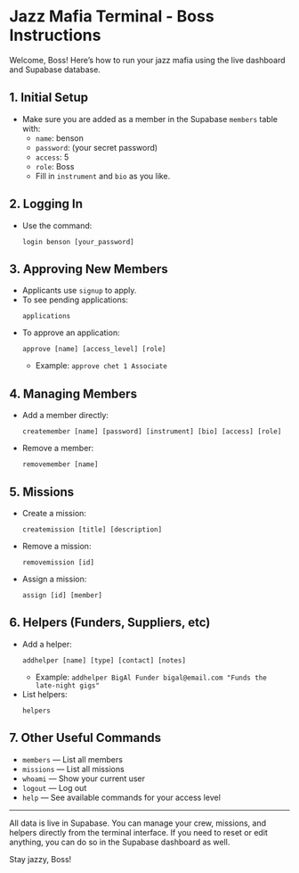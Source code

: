 # Jazz Mafia Terminal - Boss Instructions

Welcome, Boss! Here’s how to run your jazz mafia using the live dashboard and Supabase database.

## 1. Initial Setup
- Make sure you are added as a member in the Supabase `members` table with:
  - `name`: benson
  - `password`: (your secret password)
  - `access`: 5
  - `role`: Boss
  - Fill in `instrument` and `bio` as you like.

## 2. Logging In
- Use the command:
  ```
  login benson [your_password]
  ```

## 3. Approving New Members
- Applicants use `signup` to apply.
- To see pending applications:
  ```
  applications
  ```
- To approve an application:
  ```
  approve [name] [access_level] [role]
  ```
  - Example: `approve chet 1 Associate`

## 4. Managing Members
- Add a member directly:
  ```
  createmember [name] [password] [instrument] [bio] [access] [role]
  ```
- Remove a member:
  ```
  removemember [name]
  ```

## 5. Missions
- Create a mission:
  ```
  createmission [title] [description]
  ```
- Remove a mission:
  ```
  removemission [id]
  ```
- Assign a mission:
  ```
  assign [id] [member]
  ```

## 6. Helpers (Funders, Suppliers, etc)
- Add a helper:
  ```
  addhelper [name] [type] [contact] [notes]
  ```
  - Example: `addhelper BigAl Funder bigal@email.com "Funds the late-night gigs"`
- List helpers:
  ```
  helpers
  ```

## 7. Other Useful Commands
- `members` — List all members
- `missions` — List all missions
- `whoami` — Show your current user
- `logout` — Log out
- `help` — See available commands for your access level

---

All data is live in Supabase. You can manage your crew, missions, and helpers directly from the terminal interface. If you need to reset or edit anything, you can do so in the Supabase dashboard as well.

Stay jazzy, Boss!